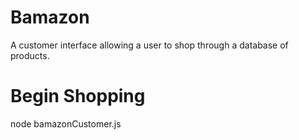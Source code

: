 # Bamazon 
A customer interface allowing a user to shop through a database of products.

# Begin Shopping
node bamazonCustomer.js



